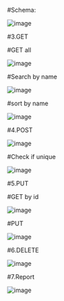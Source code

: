 #Schema: 

![image](https://github.com/piotrstrozyk/restApi/assets/93133284/988a6c64-29ca-486f-a7da-a6a79df4a3bf)

#3.GET

#GET all

![image](https://github.com/piotrstrozyk/restApi/assets/93133284/5e8bbc05-6020-4688-9938-a2c17df074a5)


#Search by name

![image](https://github.com/piotrstrozyk/restApi/assets/93133284/3c2e469a-ba16-49ff-a960-8fe6e4c0fff5)


#sort by name

![image](https://github.com/piotrstrozyk/restApi/assets/93133284/3c35fc76-1d70-4f61-ba60-5683ac8b84e2)


#4.POST

![image](https://github.com/piotrstrozyk/restApi/assets/93133284/5939838e-0f9a-4ce9-b135-03f975306d7c)

#Check if unique

![image](https://github.com/piotrstrozyk/restApi/assets/93133284/a89e9289-c5fe-4efd-9cd3-e5a1875c859f)


#5.PUT

#GET by id

![image](https://github.com/piotrstrozyk/restApi/assets/93133284/45283bd7-5090-441d-a0cc-fa0e42ea3f46)

#PUT

![image](https://github.com/piotrstrozyk/restApi/assets/93133284/84068fde-51b4-4c1d-a0ca-fa750609abc1)

#6.DELETE

![image](https://github.com/piotrstrozyk/restApi/assets/93133284/7d404fd8-56d0-419d-9a58-1a1ee367f4de)

#7.Report

![image](https://github.com/piotrstrozyk/restApi/assets/93133284/09214fe9-5290-4844-81a6-0add5529c9d2)








